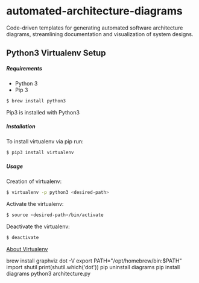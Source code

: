 # automated-architecture-diagrams
Code-driven templates for generating automated software architecture diagrams, streamlining documentation and visualization of system designs.
## Python3 Virtualenv Setup

##### Requirements
* Python 3
* Pip 3

```bash
$ brew install python3
```

Pip3 is installed with Python3

##### Installation
To install virtualenv via pip run:
```bash
$ pip3 install virtualenv
```

##### Usage
Creation of virtualenv:
```bash
$ virtualenv -p python3 <desired-path>
```

Activate the virtualenv:
```bash
$ source <desired-path>/bin/activate
```

Deactivate the virtualenv:
```bash
$ deactivate
```


[About Virtualenv](https://virtualenv.pypa.io/en/stable/)

brew install graphviz
dot -V
export PATH="/opt/homebrew/bin:$PATH"
import shutil
print(shutil.which('dot'))
pip uninstall diagrams
pip install diagrams
python3 architecture.py
